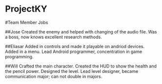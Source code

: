 # ProjectKY

#Team Member Jobs

##Jose
Created the enemy and helped with changing of the audio file.
Was a boss, now knows excellent research methods.

##Eliasar
Added in controls and made it playable on andriod devices.
Added in a menu. Lead Android programmer, concentration in game programming.

##Will
Crafted the main character. 
Created the HUD to show the health and the pencil power.
Designed the level. Lead level designer, became communication major; can not double in majors.
